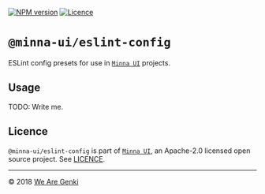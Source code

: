 <!-- markdownlint-disable first-line-h1 ol-prefix -->

[![NPM version](https://img.shields.io/npm/v/@minna-ui/eslint-config.svg)](https://www.npmjs.com/package/@minna-ui/eslint-config)
[![Licence](https://img.shields.io/npm/l/@minna-ui/eslint-config.svg)](https://github.com/WeAreGenki/minna-ui/blob/master/LICENCE)

# `@minna-ui/eslint-config`

ESLint config presets for use in [`Minna UI`](https://github.com/WeAreGenki/minna-ui) projects.

## Usage

TODO: Write me.

## Licence

`@minna-ui/eslint-config` is part of [`Minna UI`](https://github.com/WeAreGenki/minna-ui), an Apache-2.0 licensed open source project. See [LICENCE](https://github.com/WeAreGenki/minna-ui/blob/master/LICENCE).

-----

© 2018 [We Are Genki](https://wearegenki.com)
